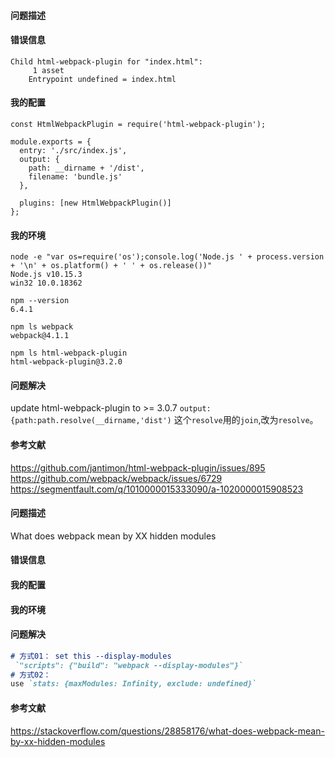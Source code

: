 
#### 问题描述

#### 错误信息
```
Child html-webpack-plugin for "index.html":
     1 asset
    Entrypoint undefined = index.html
```
#### 我的配置
```
const HtmlWebpackPlugin = require('html-webpack-plugin');

module.exports = {
  entry: './src/index.js',
  output: {
    path: __dirname + '/dist',
    filename: 'bundle.js'
  },

  plugins: [new HtmlWebpackPlugin()]
};
```

#### 我的环境
```
node -e "var os=require('os');console.log('Node.js ' + process.version + '\n' + os.platform() + ' ' + os.release())"
Node.js v10.15.3
win32 10.0.18362

npm --version
6.4.1

npm ls webpack
webpack@4.1.1

npm ls html-webpack-plugin
html-webpack-plugin@3.2.0
```
#### 问题解决
update html-webpack-plugin to >= 3.0.7
`output:{path:path.resolve(__dirname,'dist')` 这个`resolve`用的`join`,改为`resolve`。
#### 参考文献
https://github.com/jantimon/html-webpack-plugin/issues/895
https://github.com/webpack/webpack/issues/6729
https://segmentfault.com/q/1010000015333090/a-1020000015908523



#### 问题描述
What does webpack mean by XX hidden modules
#### 错误信息

#### 我的配置

#### 我的环境

#### 问题解决
```md
# 方式01： set this --display-modules
 `"scripts": {"build": "webpack --display-modules"}` 
# 方式02：
use `stats: {maxModules: Infinity, exclude: undefined}`

```
#### 参考文献
https://stackoverflow.com/questions/28858176/what-does-webpack-mean-by-xx-hidden-modules
